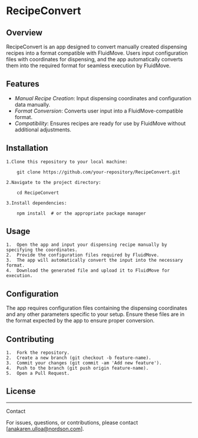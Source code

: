
# RecipeConvert

## Overview

RecipeConvert is an app designed to convert manually created dispensing recipes into a format compatible with FluidMove. Users input configuration files with coordinates for dispensing, and the app automatically converts them into the required format for seamless execution by FluidMove.

## Features

- *Manual Recipe Creation*: Input dispensing coordinates and configuration data manually.
- *Format Conversion*: Converts user input into a FluidMove-compatible format.
- *Compatibility*: Ensures recipes are ready for use by FluidMove without additional adjustments.

## Installation

	1.Clone this repository to your local machine: 

		git clone https://github.com/your-repository/RecipeConvert.git

	2.Navigate to the project directory: 

		cd RecipeConvert
 
	3.Install dependencies: 

 		npm install  # or the appropriate package manager



## Usage
	1.	Open the app and input your dispensing recipe manually by specifying the coordinates.
	2.	Provide the configuration files required by FluidMove.
	3.	The app will automatically convert the input into the necessary format.
	4.	Download the generated file and upload it to FluidMove for execution.

## Configuration

The app requires configuration files containing the dispensing coordinates and any other parameters specific to your setup. Ensure these files are in the format expected by the app to ensure proper conversion.

## Contributing
	1.	Fork the repository.
	2.	Create a new branch (git checkout -b feature-name).
	3.	Commit your changes (git commit -am 'Add new feature').
	4.	Push to the branch (git push origin feature-name).
	5.	Open a Pull Request.

## License

--------------------------------
Contact

For issues, questions, or contributions, please contact [anakaren.ulloa@nordson.com].
